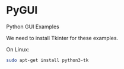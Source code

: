 # PyGUI
Python GUI Examples

We need to install Tkinter for these examples.

On Linux:

```sh
sudo apt-get install python3-tk 
```
